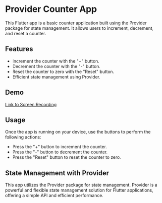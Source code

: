 # Provider Counter App

This Flutter app is a basic counter application built using the Provider package for state management. It allows users to increment, decrement, and reset a counter.

## Features

- Increment the counter with the "+" button.
- Decrement the counter with the "-" button.
- Reset the counter to zero with the "Reset" button.
- Efficient state management using Provider.

## Demo

[Link to Screen Recording](<link_to_screen_recording>)

## Usage

Once the app is running on your device, use the buttons to perform the following actions:

- Press the "+" button to increment the counter.
- Press the "-" button to decrement the counter.
- Press the "Reset" button to reset the counter to zero.

## State Management with Provider

This app utilizes the Provider package for state management. Provider is a powerful and flexible state management solution for Flutter applications, offering a simple API and efficient performance.